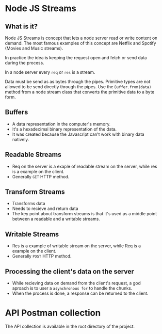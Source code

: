 # Node JS Streams

## What is it?

Node JS Streams is concept that lets a node server read or write content on demand.
The most famous examples of this concept are Netflix and Spotify (Movies and Music streams).

In practice the idea is keeping the request open and fetch or send data during the process.

In a node server every `req` or `res` is a stream.

Data must be send as as bytes through the pipes.
Primitive types are not allowed to be send directly through the pipes.
Use the `Buffer.from(data)` method from a node stream class that converts the primitive data to a byte form.

## Buffers

- A data representation in the computer's memory.
- It's a hexadecimal binary representation of the data.
- It was created because the Javascript can't work with binary data natively.

## Readable Streams

- Req on the server is a exaple of readable stream on the server, while res is a example on the client.
- Generally `GET` HTTP method.

## Transform Streams

- Transforms data
- Needs to recieve and return data
- The key point about transform streams is that it's used as a middle point between a readable and a writable streams.

## Writable Streams

- Res is a example of writable stream on the server, while Req is a example on the client.
- Generally `POST` HTTP method.

## Processing the client's data on the server

- While recieving data on demand from the client's request, a god aproach is to user a `asynchronous for` to handle the chunks.
- When the process is done, a response can be returned to the client.

# API Postman collection

The API collection is available in the root directory of the project.
